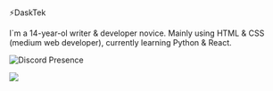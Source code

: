 ⚡DaskTek

I`m a 14-year-ol writer & developer novice.
Mainly using HTML & CSS (medium web developer), currently learning Python & React.

![Discord Presence](https://lanyard-profile-readme.vercel.app/api/756801630170513418)

<p float="left">
  <img src="https://github-readme-stats.vercel.app/api?username=Daskyt004&show_icons=true&count_private=true&theme=nightowl>
  <img src="https://github-readme-stats.vercel.app/api/top-langs/?username=Daskyt04l&theme=nightowl">
</p>



